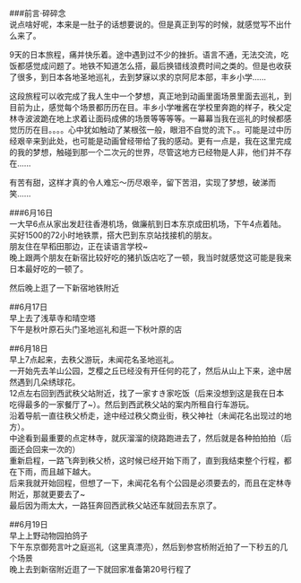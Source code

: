 ###前言·碎碎念   
说点啥好呢，本来是一肚子的话想要说的。但是真正到写的时候，就感觉写不出什么来了。  
  
9天的日本旅程，痛并快乐着。途中遇到过不少的挫折。语言不通，无法交流，吃饭都感觉成问题了。地铁不知道怎么搭，最后换错线浪费时间之类的。但是也收获了很多，到日本各地圣地巡礼，去到梦寐以求的京阿尼本部，丰乡小学......  
  
这段旅程可以收完成了我人生中一个梦想，真正地到动画里面场景里面去巡礼，到目前为止，感觉每个场景都历历在目。丰乡小学唯酱在学校里奔跑的样子，秩父定林寺波波跪在地上求着让面码成佛的场景等等等等。一幕幕当我在巡礼的时候都感觉历历在目。。。。心中犹如触动了某根弦一般，眼泪不自觉的流下。。可能是过中历经艰辛来到此处，也可能是动画曾经带给了我的感动。更有一点是，我在这里完成的我的梦想，触碰到那一个二次元的世界，尽管这地方已经物是人非，他们并不存在......   
   
 有苦有甜，这样才真的令人难忘～历尽艰辛，留下苦泪，实现了梦想，破涕而笑......   
   
###6月16日  
一大早6点从家出发赶往香港机场，做廉航到日本东京成田机场，下午4点着陆。  
买好1500的72小时地铁票，搭大巴到东京站找接机的朋友。  
朋友住在早稻田那边，正在读语言学校~  
晚上跟两个朋友在新宿比较好吃的猪扒饭店吃了一顿，我当时就感觉这可能是我来日本最好吃的一顿了。  

然后晚上逛了一下新宿地铁附近  

##6月17日  
早上去了浅草寺和晴空塔  
下午是秋叶原石头门圣地巡礼和逛一下秋叶原的店  

##6月18日  
早上7点起来，去秩父游玩，未闻花名圣地巡礼。  
一开始先去羊山公园，芝樱之丘已经没有开任何的花了，然后从山上下来，途中居然遇到几朵绣球花。  
12点左右回到西武秩父站附近，找了一家すき家吃饭（后来没想到这是我在日本吃得最多的一家餐厅了~）。然后到西武秩父站的案内所租自行车游玩。  
沿着导航一直往秩父桥走，途中经过秩父商业街，秩父神社（未闻花名出现过的地方）。  
中途看到最重要的点定林寺，就灰溜溜的绕路跑进去了，然后就是各种拍拍拍（后面还会回来一次的）  
重新启程，一路飞奔到秩父桥，这时候已经开始下雨了，直到我结束整个行程，都在下雨，而且越下越大。  
后来我就开始回程，但想了一下，未闻花名有个公园是必须要去的，而且在定林寺附近，那就更要去了~  
最后因为雨太大，一路狂奔回西武秩父站还车就回去东京了。  

##6月19日  
早上上野动物园拍鸽子  
下午东京御苑言叶之庭巡礼（这里真漂亮），然后到参宫桥附近拍了一下秒五的几个场景  
晚上去到新宿附近逛了一下就回家准备第20号行程了  


